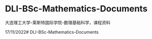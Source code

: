 # DLI-BSc-Mathematics-Documents
大连理工大学-莱斯特国际学院-数理基础科学，课程资料

17/11/2022# DLI-BSc-Mathematics-Documents
